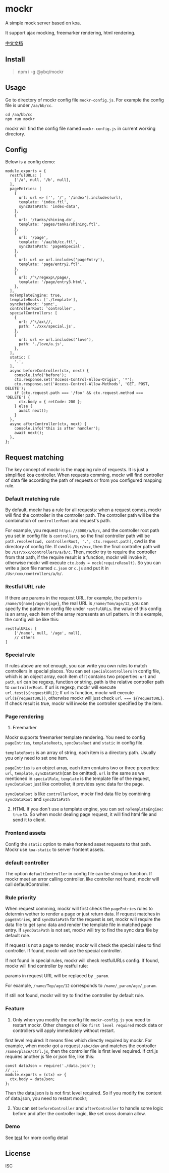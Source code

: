 # mockr
A simple mock server based on koa.

It support ajax mocking, freemarker rendering, html rendering.

[中文文档](https://github.com/yubaoquan/mockr/blob/master/README.cn.md)

## Install

> npm i -g @ybq/mockr

## Usage
Go to directory of mockr config file `mockr-config.js`.
For example the config file is under `/aa/bb/cc`.

```
cd /aa/bb/cc
npm run mockr
```

mockr will find the config file named `mockr-config.js` in current working directory.

## Config

Below is a config demo:
```
module.exports = {
  restfulURLs: [
    ['/a', null, '/b', null],
  ],
  pageEntries: [
    {
      url: url => ['', '/', '/index'].includes(url),
      template: 'index.ftl',
      syncDataPath: 'index-data',
    },
    {
      url: '/tanks/shining.do',
      template: 'pages/tanks/shining.ftl',
    },
    {
      url: '/page',
      template: '/aa/bb/cc.ftl',
      syncDataPath: 'pageASpecial',
    },
    {
      url: url => url.includes('pageEntry'),
      template: 'page/entry2.ftl',
    },
    {
      url: /^\/regexp\/page/,
      template: '/page/entry3.html',
    },
  ],
  noTemplateEngine: true,
  templateRoots: ['./template'],
  syncDataRoot: 'sync',
  controllerRoot: 'controller',
  specialControllers: [
    {
      url: /^\/ax\//,
      path: './xxx/special.js',
    },
    {
      url: url => url.includes('love'),
      path: './love/a.js',
    },
  ],
  static: [
    '.',
  ],
  async beforeController(ctx, next) {
    console.info('before');
    ctx.response.set('Access-Control-Allow-Origin', '*');
    ctx.response.set('Access-Control-Allow-Methods', 'GET, POST, DELETE');
    if (ctx.request.path === '/foo' && ctx.request.method === 'DELETE') {
      ctx.body = { retCode: 200 };
    } else {
      await next();
    }
  },
  async afterController(ctx, next) {
    console.info('this is after handler');
    await next();
  },
};

```

## Request matching
The key concept of mockr is the mapping rule of requests. It is just a simplified koa controller. When requests comming, mockr will find controller of data file according the path of requests or from you configured mapping rule.

### Default matching rule
By default, mockr has a rule for all requests: when a request comes, mockr will find the controller in the controller path. The controller path will be the combination of `controllerRoot` and request's path.

For example, you request `https://3000/a/b/c`, and the controller root path you set in config file is `controllers`, so the final controller path will be `path.resolve(cwd, controllerRoot, '.', ctx.request.path)`,
 cwd is the directory of config file. If cwd is `/Usr/xxx`, then the final controller path will be `/Usr/xxx/controllers/a/b/c`.
 Then, mockr try to require the controller from that path, if the require result is a function, mockr will invoke it, otherwise mockr will execute `ctx.body = mock(requireResult)`. So you can write a json file named `c.json` or `c.js` and put it in `/Usr/xxx/controllers/a/b/`.

### Restful URL rule
If there are params in the request URL, for example, the pattern is `/name/${name}/age/${age}`, the real URL is `/name/Tom/age/12`, you can specify the pattern in config file under `restfulURLs`. the value of this config is an array, each item of the array represents an url pattern. In this example, the config will be like this:
```
restfulURLs: [
    ['/name', null, '/age', null],
    // others
]
```

### Special rule
If rules above are not enough, you can write you own rules to match controllers in special places.
You can set `specialControllers` in config file, which is an object array, each item of it contains two properties: `url` and `path`, url can be regexp, function or string, path is the relative controller path to `controllerRoot`.
If url is regexp, mockr will execute `url.test(${requestURL})`;
If url is function, mockr will execute `url(${requestURL})`, otherwise mockr will just check `url === ${requestURL}`.
If check result is true, mockr will invoke the controller specified by the item.

### Page rendering
1. Freemarker

Mockr supports freemarker template rendering. You need to config `pageEntries`, `templateRoots`, `syncDataRoot` and `static` in config file.

`templateRoots` is an array of string, each item is a directory path. Usually you only need to set one item.

`pageEntries` is an object array, each item contains two or three properties: `url`, `template`, `syncDataPath`(can be omitted). `url` is the same as we mentioned in `specialRule`, `template` is the template file of the request, `syncDataRoot` just like controller, it provides sync data for the page.

`syncDataRoot` is like `controllerRoot`, mockr find data file by combining `syncDataRoot` and `syncDataPath`

2. HTML
If you don't use a template engine, you can set `noTemplateEngine: true` to. So when mockr dealing page request, it will find html file and send it to client.

### Frontend assets
Config the `static` option to make frontend asset requests to that path. Mockr use `koa-static` to server frontent assets.


### default controller
The option `defaultController` in config file can be string or function. If mockr meet an error calling controller, like controller not found, mockr will call defaultController.

### Rule priority
When request comming, mockr will first check the `pageEntries` rules to determin wether to render a page or just return data. If request matches in `pageEntries`, and `syndDataPath` for the request is set, mockr will require the data file to get sync data and render the template file in matched page entry. If `syndDataPath` is not set, mockr will try to find the sync data file by default rule.

If request is not a page to render, mockr will check the special rules to find controller.
If found, mockr will use the special controller.

If not found in special rules, mockr will check restfulURLs config.
If found, mockr will find controller by restful rule:

params in request URL will be replaced by `_param`.

For example, `/name/Top/age/12` corresponds to `/name/_param/age/_param`.

If still not found, mockr will try to find the controller by default rule.

### Feature

1. Only when you modify the config file `mockr-config.js` you need to restart mockr. Other changes of like `first level required` mock data or controllers will apply immediately without restart.

first level required: It means files which directly required by mockr. For example, when mockr got a request `/abc/dev` and matches the controller `/some/place/ctrl.js`, then the controller file is first level required.
If ctrl.js requires another js file or json file, like this:
```
const dataJson = require('./data.json');
// ...
module.exports = (ctx) => {
  ctx.body = dataJson;
};
```
Then the data.json is is not first level required. So if you modify the content of data.json, you need to restart mockr;

2. You can set `beforeController` and `afterController` to handle some logic before and after the controller logic, like set cross domain allow.

### Demo
See [test](https://github.com/yubaoquan/mockr/tree/master/test) for more config detail

## License

ISC

